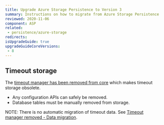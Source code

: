 ```yaml
---
title: Upgrade Azure Storage Persistence to Version 3
summary: Instructions on how to migrate from Azure Storage Persistence version 2 to version 3
reviewed: 2020-11-06
component: ASP
related:
 - persistence/azure-storage
redirects:
isUpgradeGuide: true
upgradeGuideCoreVersions:
 - 8
---
```


## Timeout storage

The [timeout manager has been removed from core](/nservicebus/upgrades/7to8/#timeout-manager-removed) which makes timeout storage obsolete.

- Any configuration APIs can safely be removed.
- Database tables must be manually removed from storage.

NOTE: There is no automatic migration of timeout data. See [Timeout manager removed - Data migration](/nservicebus/upgrades/7to8/#timeout-manager-removed-data-migration).